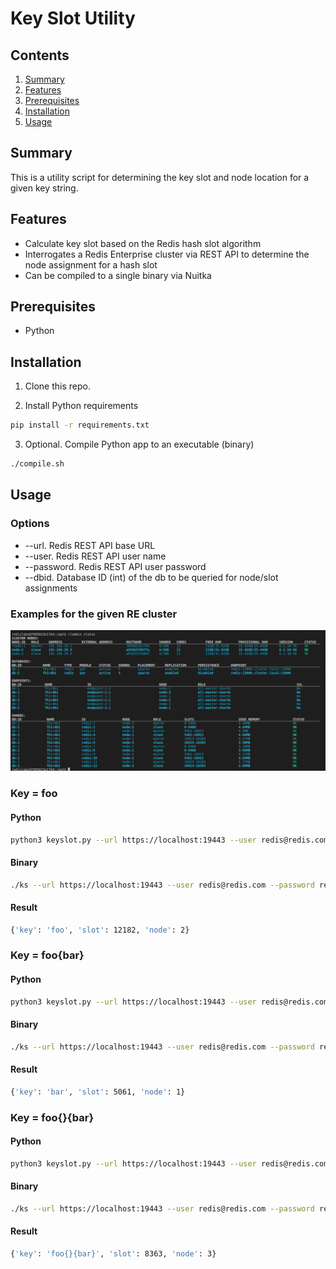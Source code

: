 # Key Slot Utility  

## Contents
1.  [Summary](#summary)
2.  [Features](#features)
3.  [Prerequisites](#prerequisites)
4.  [Installation](#installation)
5.  [Usage](#usage)

## Summary <a name="summary"></a>
This is a utility script for determining the key slot and node location for a given key string.

## Features <a name="features"></a>
- Calculate key slot based on the Redis hash slot algorithm
- Interrogates a Redis Enterprise cluster via REST API to determine the node assignment for a hash slot
- Can be compiled to a single binary via Nuitka 

## Prerequisites <a name="prerequisites"></a>
- Python

## Installation <a name="installation"></a>
1. Clone this repo.

2.  Install Python requirements
```bash
pip install -r requirements.txt
```

3.  Optional.  Compile Python app to an executable (binary)
```bash
./compile.sh
```

## Usage <a name="usage"></a>
### Options
- --url. Redis REST API base URL
- --user.  Redis REST API user name
- --password. Redis REST API user password
- --dbid.  Database ID (int) of the db to be queried for node/slot assignments  

### Examples for the given RE cluster
![rladmin](screenshot.png "rladmin")  

### Key = foo
#### Python
```bash
python3 keyslot.py --url https://localhost:19443 --user redis@redis.com --password redis --dbid 1 foo
```
#### Binary
```bash
./ks --url https://localhost:19443 --user redis@redis.com --password redis --dbid 1 foo
```
#### Result
```bash
{'key': 'foo', 'slot': 12182, 'node': 2}
```  

### Key = foo{bar}
#### Python
```bash
python3 keyslot.py --url https://localhost:19443 --user redis@redis.com --password redis --dbid 2 foo{bar}
```
#### Binary
```bash
./ks --url https://localhost:19443 --user redis@redis.com --password redis --dbid 2 foo{bar}
```
#### Result
```bash
{'key': 'bar', 'slot': 5061, 'node': 1}
```

### Key = foo{}{bar}
#### Python
```bash
python3 keyslot.py --url https://localhost:19443 --user redis@redis.com --password redis --dbid 2 foo{}{bar}
```
#### Binary
```bash
./ks --url https://localhost:19443 --user redis@redis.com --password redis --dbid 2 foo{}{bar}
```
#### Result
```bash
{'key': 'foo{}{bar}', 'slot': 8363, 'node': 3}
```


